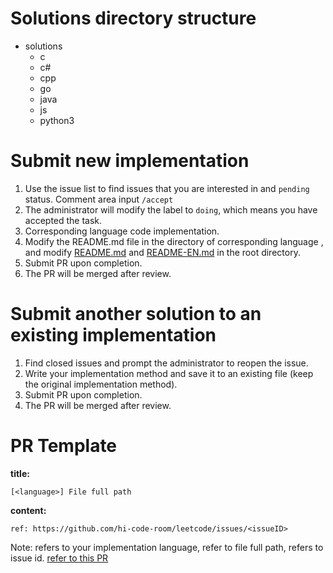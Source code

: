 # Solutions directory structure
- solutions
    - c
    - c#
    - cpp
    - go
    - java
    - js
    - python3

# Submit new implementation

1. Use the issue list to find issues that you are interested in and `pending` status. Comment area input `/accept`
1. The administrator will modify the label to `doing`, which means you have accepted the task.
1. Corresponding language code implementation.
1. Modify the README.md file in the directory of corresponding language , and modify [README.md](../../README.md) and [README-EN.md](../../README-EN.md) in the root directory.
1. Submit PR upon completion.
1. The PR will be merged after review.

# Submit another solution to an existing implementation

1. Find closed issues and prompt the administrator to reopen the issue.
2. Write your implementation method and save it to an existing file (keep the original implementation method).
3. Submit PR upon completion.
4. The PR will be merged after review.

# PR Template

**title:**
```
[<language>] File full path
```
**content:** 
```
ref: https://github.com/hi-code-room/leetcode/issues/<issueID>
```

Note:  <language> refers to your implementation language,<File full path> refer to file full path, <issueID> refers to issue id. [refer to this PR](https://github.com/hi-code-room/leetcode/pull/4459)